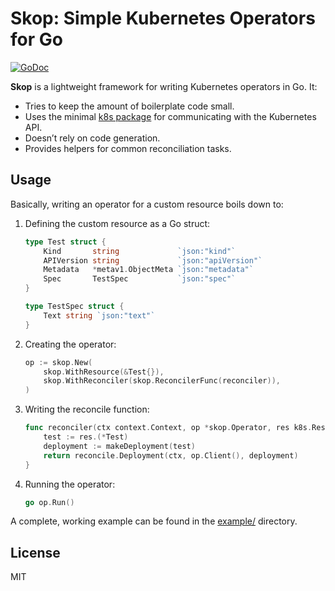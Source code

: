 # Skop: Simple Kubernetes Operators for Go

[![GoDoc](https://godoc.org/github.com/thcyron/skop?status.svg)](https://godoc.org/github.com/thcyron/skop)

**Skop** is a lightweight framework for writing Kubernetes operators in Go. It:

* Tries to keep the amount of boilerplate code small.
* Uses the minimal [k8s package](https://github.com/ericchiang/k8s) for communicating with the Kubernetes API.
* Doesn’t rely on code generation.
* Provides helpers for common reconciliation tasks.

## Usage

Basically, writing an operator for a custom resource boils down to:

1.  Defining the custom resource as a Go struct:

    ```go
    type Test struct {
        Kind       string             `json:"kind"`
        APIVersion string             `json:"apiVersion"`
        Metadata   *metav1.ObjectMeta `json:"metadata"`
        Spec       TestSpec           `json:"spec"`
    }

    type TestSpec struct {
        Text string `json:"text"`
    }
    ```

2.  Creating the operator:

    ```go
    op := skop.New(
        skop.WithResource(&Test{}),
        skop.WithReconciler(skop.ReconcilerFunc(reconciler)),
    )
    ```

3.  Writing the reconcile function:

    ```go
    func reconciler(ctx context.Context, op *skop.Operator, res k8s.Resource) error {
        test := res.(*Test)
        deployment := makeDeployment(test)
        return reconcile.Deployment(ctx, op.Client(), deployment)
    }
    ```

4.  Running the operator:

    ```go
    go op.Run()
    ```

A complete, working example can be found in the [example/](example/) directory.

## License

MIT
